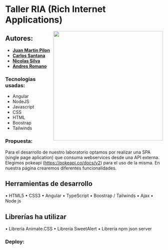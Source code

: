 # Taller RIA (Rich Internet Applications)

<img align="right" width="350" src="https://i.giphy.com/media/v1.Y2lkPTc5MGI3NjExOXN6cXA5eHR6ZHBobDc3dXd1bGQzc2NmOWI0dnNnbnI3dnd5YTAwMSZlcD12MV9pbnRlcm5hbF9naWZfYnlfaWQmY3Q9Zw/zOvBKUUEERdNm/giphy.gif">

## Autores:

* **[Juan Martin Pilon](https://github.com/JuanmaPilon)**
* **[Carlos Santana](https://github.com/Carlangassss)**
* **[Nicolas Silva](https://github.com/NicoSTeam)**
* **[Andres Romano](https://github.com/AndresRomano)**

### Tecnologias usadas:

- Angular
- NodeJS
- Javascript
- CSS
- HTML
- Boostrap
- Tailwinds

### Propuesta:

Para el desarrollo de nuestro laboratorio optamos por realizar una SPA (single page aplication) que consuma webservices desde una API externa. Elegimos pokeapi (https://pokeapi.co/docs/v2) para el uso de la misma.  En nuestra página crearemos diferentes funcionalidades.

## Herramientas de desarrollo

•	HTML5
•	CSS3
•	Angular
•	TypeScript
•	Boostrap / Tailwinds
•	Ajax
•	Node js

##	Librerías ha utilizar

•	Librería Animate.CSS
•	 Librería SweetAlert
•	Librería npm json server

### Deploy:
